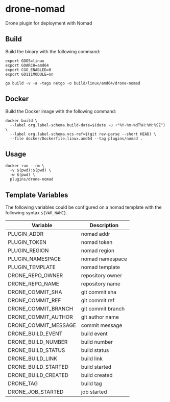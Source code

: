 # drone-nomad

Drone plugin for deployment with Nomad

## Build

Build the binary with the following command:

```console
export GOOS=linux
export GOARCH=amd64
export CGO_ENABLED=0
export GO111MODULE=on

go build -v -a -tags netgo -o build/linux/amd64/drone-nomad
```

## Docker

Build the Docker image with the following command:

```console
docker build \
  --label org.label-schema.build-date=$(date -u +"%Y-%m-%dT%H:%M:%SZ") \
  --label org.label-schema.vcs-ref=$(git rev-parse --short HEAD) \
  --file docker/Dockerfile.linux.amd64 --tag plugins/nomad .
```

## Usage

```console
docker run --rm \
  -v $(pwd):$(pwd) \
  -w $(pwd) \
  plugins/drone-nomad
```

## Template Variables

The following variables could be configured on a nomad template with the following syntax `${VAR_NAME}`.

| Variable | Description |
|---|---|
| PLUGIN_ADDR | nomad addr |
| PLUGIN_TOKEN | nomad token |
| PLUGIN_REGION | nomad region |
| PLUGIN_NAMESPACE | nomad namespace |
| PLUGIN_TEMPLATE | nomad template |
| DRONE_REPO_OWNER | repository owner |
| DRONE_REPO_NAME | repository name |
| DRONE_COMMIT_SHA | git commit sha |
| DRONE_COMMIT_REF | git commit ref |
| DRONE_COMMIT_BRANCH | git commit branch |
| DRONE_COMMIT_AUTHOR | git author name |
| DRONE_COMMIT_MESSAGE | commit message |
| DRONE_BUILD_EVENT | build event |
| DRONE_BUILD_NUMBER | build number |
| DRONE_BUILD_STATUS | build status |
| DRONE_BUILD_LINK | build link |
| DRONE_BUILD_STARTED | build started |
| DRONE_BUILD_CREATED | build created |
| DRONE_TAG | build tag |
| DRONE_JOB_STARTED | job started |
